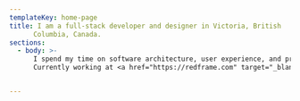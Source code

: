 ```yaml
---
templateKey: home-page
title: I am a full-stack developer and designer in Victoria, British
      Columbia, Canada.
sections:
  - body: >-
      I spend my time on software architecture, user experience, and product development. 
      Currently working at <a href="https://redframe.com" target="_blank" rel="noopener norefferer" title="link to Redframe.com">Redframe</a>


---
```


